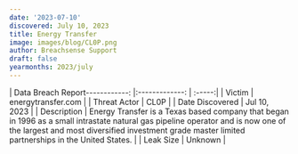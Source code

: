 ```yaml
---
date: '2023-07-10'
discovered: July 10, 2023
title: Energy Transfer
image: images/blog/CL0P.png
author: Breachsense Support
draft: false
yearmonths: 2023/july
---
```


| Data Breach Report------------:     |:-------------:    | :-----:|
| Victim      | energytransfer.com      | 
| Threat Actor      | CL0P      | 
| Date Discovered      | Jul 10, 2023      | 
| Description      | Energy Transfer is a Texas based company that began in 1996 as a small intrastate natural gas pipeline operator and is now one of the largest and most diversified investment grade master limited partnerships in the United States.      | 
| Leak Size      | Unknown      | 

